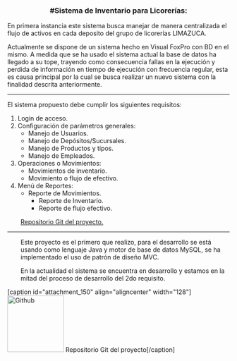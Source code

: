 <h3 style="text-align: center;">#Sistema de Inventario para Licorerías:</h3>
En primera instancia este sistema busca manejar de manera centralizada el flujo 
de activos en cada deposito del grupo de licorerías LIMAZUCA.

Actualmente se dispone de un sistema hecho en Visual FoxPro con BD en el mismo. 
A medida que se ha usado el sistema actual la base de datos ha llegado a su tope,
 trayendo como consecuencia fallas en la ejecución y perdida de información en tiempo
 de ejecución con frecuencia regular, esta es causa principal por la cual se busca realizar
 un nuevo sistema con la finalidad descrita anteriormente.

<hr />

El sistema propuesto debe cumplir los siguientes requisitos:
<ol>
 	<li>Login de acceso.</li>
 	<li>Configuración de parámetros generales:
<ul>
 	<li>Manejo de Usuarios.</li>
 	<li>Manejo de Depósitos/Sucursales.</li>
 	<li>Manejo de Productos y tipos.</li>
 	<li>Manejo de Empleados.</li>
</ul>
</li>
 	<li>Operaciones o Movimientos:
<ul>
 	<li>Movimientos de inventario.</li>
 	<li>Movimiento o flujo de efectivo.</li>
</ul>
</li>
 	<li>Menú de Reportes:
<ul>
 	<li>Reporte de Movimientos.
<ul>
 	<li>Reporte de Inventario.</li>
 	<li>Reporte de flujo efectivo.</li>
</ul>
</li>
</ul>
</li>
</ol>
<p style="padding-left: 30px;"><a href="https://github.com/ajfmo/Sistema-Licoreria">Repositorio Git del proyecto.</a></p>

<hr />
<p style="padding-left: 30px;">Este proyecto es el primero que realizo, 
para el desarrollo se está usando como lenguaje Java y motor de base de 
datos MySQL, se ha implementado el uso de patrón de diseño MVC.</p>
<p style="padding-left: 30px;">En la actualidad el sistema se encuentra 
en desarrollo y estamos en la mitad del proceso de desarrollo del 2do requisito.</p>


[caption id="attachment_150" align="aligncenter" width="128"]<a href="https://github.com/ajfmo/Sistema-Licoreria">
<img class="wp-image-150 size-full" src="http://ajfmo.comxa.com/wp-content/uploads/2016/08/1472121225_github_circle_color.png" alt="Github "
 width="128" height="128" /></a> Repositorio Git del proyecto[/caption]
